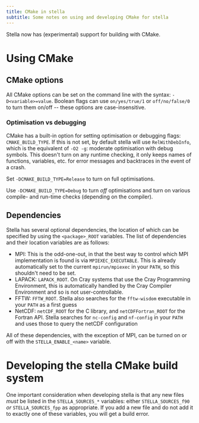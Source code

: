 ```yaml
---
title: CMake in stella
subtitle: Some notes on using and developing CMake for stella
---
```


Stella now has (experimental) support for building with CMake.

# Using CMake

## CMake options

All CMake options can be set on the command line with the syntax:
`-D<variable>=value`. Boolean flags can use `on/yes/true/1` or
`off/no/false/0` to turn them on/off -- these options are
case-insensitive.

### Optimisation vs debugging

CMake has a built-in option for setting optimisation or debugging
flags: `CMAKE_BUILD_TYPE`. If this is not set, by default stella will
use `RelWithDebInfo`, which is the equivalent of `-O2 -g`: moderate
optimisation with debug symbols. This doesn't turn on any runtime
checking, it only keeps names of functions, variables, etc. for error
messages and backtraces in the event of a crash.

Set `-DCMAKE_BUILD_TYPE=Release` to turn on full optimisations.

Use `-DCMAKE_BUILD_TYPE=Debug` to turn _off_ optimisations and turn on
various compile- and run-time checks (depending on the compiler).

## Dependencies

Stella has several optional dependencies, the location of which can be
specified by using the `<package>_ROOT` variables. The list of
dependencies and their location variables are as follows:

- MPI: This is the odd-one-out, in that the best way to control which
  MPI implementation is found is via `MPIEXEC_EXECUTABLE`. This is
  already automatically set to the current `mpirun/mpiexec` in your
  `PATH`, so this shouldn't need to be set.
- LAPACK: `LAPACK_ROOT`. On Cray systems that use the Cray Programming
  Environment, this is automatically handled by the Cray Compiler
  Environment and so is not user-controllable.
- FFTW: `FFTW_ROOT`. Stella also searches for the `fftw-wisdom`
  executable in your `PATH` as a first guess
- NetCDF: `netCDF_ROOT` for the C library, and `netCDFFortran_ROOT`
  for the Fortran API. Stella searches for `nc-config` and `nf-config`
  in your `PATH` and uses those to query the netCDF configuration
  
All of these dependencies, with the exception of MPI, can be turned on
or off with the `STELLA_ENABLE_<name>` variable.

# Developing the stella CMake build system

One important consideration when developing stella is that any new
files _must_ be listed in the `STELLA_SOURCES_*` variables: either
`STELLA_SOURCES_f90` _or_ `STELLA_SOURCES_fpp` as appropriate. If you
add a new file and do not add it to exactly one of these variables,
you will get a build error.
